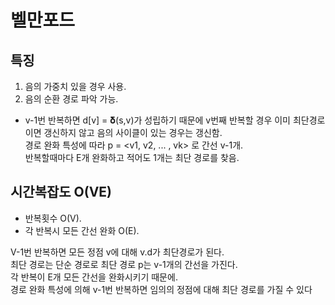 # 벨만포드

## 특징
1. 음의 가중치 있을 경우 사용.  
2. 음의 순환 경로 파악 가능.  
- v-1번 반복하면 d[v] = 𝛅(s,v)가 성립하기 때문에 v번째 반복할 경우 이미 최단경로이면 갱신하지 않고 음의 사이클이 있는 경우는 갱신함.  
경로 완화 특성에 따라 p = <v1, v2, ... , vk> 로 간선 v-1개.  
반복할때마다 E개 완화하고 적어도 1개는 최단 경로를 찾음.  

## 시간복잡도 O(VE)
- 반복횟수 O(V).  
- 각 반복시 모든 간선 완화 O(E).  
  
V-1번 반복하면 모든 정점 v에 대해 v.d가 최단경로가 된다.  
최단 경로는 단순 경로로 최단 경로 p는 v-1개의 간선을 가진다.  
각 반복이 E개 모든 간선을 완화시키기 때문에.  
경로 완화 특성에 의해 v-1번 반복하면 임의의 정점에 대해 최단 경로를 가질 수 있다  